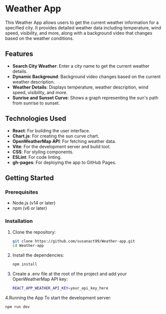 # Weather App

This Weather App allows users to get the current weather information for a specified city. It provides detailed weather data including temperature, wind speed, visibility, and more, along with a background video that changes based on the weather conditions.

## Features

- **Search City Weather**: Enter a city name to get the current weather details.
- **Dynamic Background**: Background video changes based on the current weather description.
- **Weather Details**: Displays temperature, weather description, wind speed, visibility, and more.
- **Sunrise and Sunset Curve**: Shows a graph representing the sun's path from sunrise to sunset.

## Technologies Used

- **React**: For building the user interface.
- **Chart.js**: For creating the sun curve chart.
- **OpenWeatherMap API**: For fetching weather data.
- **Vite**: For the development server and build tool.
- **CSS**: For styling components.
- **ESLint**: For code linting.
- **gh-pages**: For deploying the app to GitHub Pages.

## Getting Started

### Prerequisites

- Node.js (v14 or later)
- npm (v6 or later)

### Installation

1. Clone the repository:

   ```bash
   git clone https://github.com/susanact99/Weather-app.git
   cd Weather-app
2. Install the dependencies:
   ```bash
   npm install
3. Create a .env file at the root of the project and add your OpenWeatherMap API key:
   ```bash
   REACT_APP_WEATHER_API_KEY=your_api_key_here
4.Running the App
   To start the development server:
   ```bash
   npm run dev






